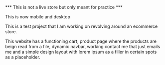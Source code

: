 *** This is not a live store but only meant for practice ***

This is now mobile and desktop

This is a test project that I am working on revolving around an ecommerce store.

This website has a functioning cart, product page where the products are beign read from a file, dynamic navbar, working contact me that just emails me and a simple design layout
with lorem ipsum as a filler in certain spots as a placeholder.

